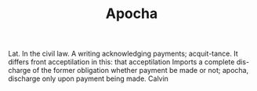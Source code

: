 ---
title: Apocha
letter: A
permalink: "/definitions/bld-apocha.html"
body: 'Lat. In the civil law. A writing acknowledging payments; acquit-tance. It differs
  front acceptilation in this: that acceptilation Imports a complete dis-charge of
  the former obligation whether payment be made or not; apocha, discharge only upon
  payment being made. Calvin'
published_at: '2018-07-07'
source: Black's Law Dictionary 2nd Ed (1910)
layout: post
---